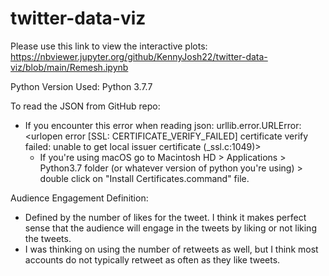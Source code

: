 # twitter-data-viz

Please use this link to view the interactive plots:
https://nbviewer.jupyter.org/github/KennyJosh22/twitter-data-viz/blob/main/Remesh.ipynb

Python Version Used: Python 3.7.7

To read the JSON from GitHub repo:

- If you encounter this error when reading json: urllib.error.URLError: <urlopen error [SSL: CERTIFICATE_VERIFY_FAILED] certificate verify failed: unable to get local issuer certificate (_ssl.c:1049)>
	-  If you're using macOS go to Macintosh HD > Applications > Python3.7 folder (or whatever version of python you're using) > double click on "Install Certificates.command" file.



Audience Engagement Definition:

- Defined by the number of likes for the tweet. I think it makes perfect sense that the audience will engage in the tweets by liking or not liking the tweets. 
- I was thinking on using the number of retweets as well, but I think most accounts do not typically retweet as often as they like tweets.

